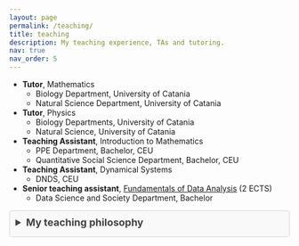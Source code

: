 ```yaml
---
layout: page
permalink: /teaching/
title: teaching
description: My teaching experience, TAs and tutoring.
nav: true
nav_order: 5
---
```


- **Tutor**, Mathematics
  - Biology Department, University of Catania
  - Natural Science Department, University of Catania
- **Tutor**, Physics
  - Biology  Departments, University of Catania
  - Natural Science, University of Catania
- **Teaching Assistant**, Introduction to Mathematics
  - PPE Department, Bachelor, CEU
  - Quantitative Social Science Department, Bachelor, CEU
- **Teaching Assistant**, Dynamical Systems
  - DNDS,  CEU
- **Senior teaching assistant**, [Fundamentals of Data Analysis](https://leonardodigaetano.github.io/teaching/FDA) (2 ECTS)
  -  Data Science and Society Department, Bachelor


<details style="background-color: #f9f9f9; border: 1px solid #d3d3d3; border-radius: 5px; margin: 10px 0; padding: 10px;">
  <summary style="font-weight: bold; margin-bottom: 5px; font-size: 18px; color: #424246; cursor: pointer;">My teaching philosophy</summary>
  <p style="font-size: 16px; padding: 5px; margin: 0; color: #424246;">As a teacher, my philosophy is centered around empowering students to understand and engage with the material in a meaningful way. I believe in the maieutic process of teaching, which is a method of helping students to discover knowledge for themselves, rather than simply transmitting knowledge. To achieve this, I strive to connect with my students on a personal level, understand their unique needs and difficulties, and be flexible in my approach.

I firmly believe in the importance of creating a safe and inclusive learning environment for all students. This includes actively addressing issues of equity and diversity, creating a culture of respect and open communication, and promoting mindfulness, self-awareness and emotional regulation practices, to help students to manage stress, anxiety, biases, mental blocks, and insecurity.

In addition, I specialize in making math accessible to non-math majors by introducing the beauty of math in a simple and relatable way. I believe that true understanding comes from being able to explain a concept even to a child, as the famous physicist Richard Feynman said "I learned very early the difference between knowing the name of something and knowing something."

I incorporate elements of fun, dialogue, group projects and other interactive strategies to encourage active learning, rather than passive absorption of information. I believe that the best way to learn is by doing, rather than just listening, and that the best students are those who are genuinely interested in the subject matter and eager to explore it further.

My ultimate goal is to inspire and empower students to become lifelong learners and critical thinkers. I believe that by fostering a positive, relaxed, and inclusive learning environment, and by encouraging active engagement and curiosity, students will be able to gain a deeper understanding of the material, and develop the skills they need to succeed in their future endeavors.</p>
  </details>


<!-- **My teaching philosophy**
As a teacher, my philosophy is centered around empowering students to understand and engage with the material in a meaningful way. I believe in the maieutic process of teaching, which is a method of helping students to discover knowledge for themselves, rather than simply transmitting knowledge. To achieve this, I strive to connect with my students on a personal level, understand their unique needs and difficulties, and be flexible in my approach.

I firmly believe in the importance of creating a safe and inclusive learning environment for all students. This includes actively addressing issues of equity and diversity, creating a culture of respect and open communication, and promoting mindfulness, self-awareness and emotional regulation practices, to help students to manage stress, anxiety, biases, mental blocks, and insecurity.

In addition, I specialize in making math accessible to non-math majors by introducing the beauty of math in a simple and relatable way. I believe that true understanding comes from being able to explain a concept even to a child, as the famous physicist Richard Feynman said "I learned very early the difference between knowing the name of something and knowing something."

I incorporate elements of fun, dialogue, group projects and other interactive strategies to encourage active learning, rather than passive absorption of information. I believe that the best way to learn is by doing, rather than just listening, and that the best students are those who are genuinely interested in the subject matter and eager to explore it further.

My ultimate goal is to inspire and empower students to become lifelong learners and critical thinkers. I believe that by fostering a positive, relaxed, and inclusive learning environment, and by encouraging active engagement and curiosity, students will be able to gain a deeper understanding of the material, and develop the skills they need to succeed in their future endeavors. -->
